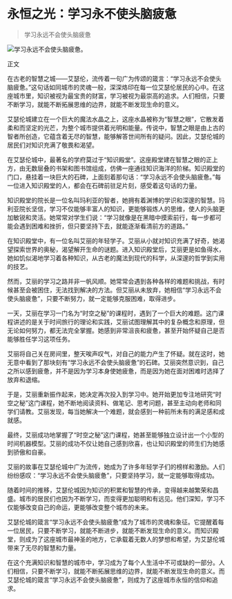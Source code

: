 # 永恒之光：学习永不使头脑疲惫

> 学习永远不会使头脑疲惫

![学习永远不会使头脑疲惫。](/images/42a68d0947b64ade9cf9424ba4b8f33e.jpg)


正文

在古老的智慧之城——艾瑟伦，流传着一句广为传颂的箴言：“学习永远不会使头脑疲惫。”这句话如同城市的灵魂一般，深深烙印在每一位艾瑟伦居民的心中。在这座城市里，知识被视为最宝贵的财富，学习被视为最崇高的追求。人们相信，只要不断学习，就能不断拓展思维的边界，就能不断发现生命的意义。

艾瑟伦城建立在一个巨大的魔法水晶之上，这座水晶被称为“智慧之眼”，它散发着柔和而坚定的光芒，为整个城市提供着光明和能量。传说中，智慧之眼是由上古的智者所创造，它蕴含着无尽的智慧，能够解答世间所有的疑问。因此，艾瑟伦城的居民们对知识充满了敬畏和渴望。

在艾瑟伦城中，最著名的学府莫过于“知识殿堂”。这座殿堂建在智慧之眼的正上方，由无数层叠的书架和图书馆组成，仿佛一座通往知识海洋的阶梯。知识殿堂的门口，悬挂着一块巨大的石碑，上面刻着那句话：“学习永远不会使头脑疲惫。”每一位进入知识殿堂的人，都会在石碑前驻足片刻，感受着这句话的力量。

知识殿堂的院长是一位名叫玛利亚的智者，她拥有着渊博的学识和深邃的智慧。玛利亚院长坚信，学习不仅能够丰富人的知识，更能够锻炼人的思维，使人的头脑更加敏锐和灵活。她常常对学生们说：“学习就像是在黑暗中摸索前行，每一步都可能会遇到困难和挫折，但只要坚持下去，就能逐渐看清前方的道路。”

在知识殿堂中，有一位名叫艾丽的年轻学子。艾丽从小就对知识充满了好奇，她渴望探索世界的奥秘，渴望解开生命的谜题。进入知识殿堂后，艾丽更是如鱼得水，她如饥似渴地学习着各种知识，从古老的魔法到现代的科学，从深邃的哲学到实用的技艺。

然而，艾丽的学习之路并非一帆风顺。她常常会遇到各种各样的难题和挑战，有时候甚至会被困住，无法找到解决的方法。但艾丽从未放弃，她相信“学习永远不会使头脑疲惫”，只要不断努力，就一定能够克服困难，取得进步。

一天，艾丽在学习一门名为“时空之秘”的课程时，遇到了一个巨大的难题。这门课程讲述的是关于时间旅行的理论和实践，艾丽试图理解其中的复杂概念和原理，但无论如何努力，都无法完全掌握。她感到非常沮丧和疲惫，甚至开始怀疑自己是否能够胜任学习这项任务。

艾丽将自己关在房间里，整天唉声叹气，对自己的能力产生了怀疑。就在这时，她无意中看到了那块刻有“学习永远不会使头脑疲惫”的石碑。艾丽突然意识到，自己之所以感到疲惫，并不是因为学习本身使她疲惫，而是因为她在面对困难时选择了放弃和退缩。

于是，艾丽重新振作起来，她决定再次投入到学习中。她开始更加专注地研究“时空之秘”这门课程，她不断地阅读资料、做笔记、思考问题，甚至主动向老师和同学们请教。艾丽发现，每当她解决一个难题，就会感到一种前所未有的满足感和成就感。

最终，艾丽成功地掌握了“时空之秘”这门课程，她甚至能够独立设计出一个小型的时间机器模型。艾丽的成功不仅让她自己感到欣喜，也让知识殿堂的师生们为她感到骄傲和自豪。

艾丽的故事在艾瑟伦城中广为流传，她成为了许多年轻学子们的榜样和激励。人们纷纷感叹：“学习永远不会使头脑疲惫”，只要坚持学习，就一定能够取得成功。

随着时间的推移，艾瑟伦城因为知识的积累和智慧的传承，变得越来越繁荣和昌盛。城市的居民们也因为不断学习，而变得更加聪明和有远见。他们深知，学习不仅能够改变自己的命运，更能够改变整个城市的未来。

艾瑟伦城的箴言“学习永远不会使头脑疲惫”成为了城市的灵魂和象征。它提醒着每一位居民，只要不断学习，就能不断进步，就能不断发现生命的意义。而知识殿堂，则成为了这座城市最神圣的地方，它承载着无数人的梦想和希望，为艾瑟伦城带来了无尽的智慧和力量。

在这个充满知识和智慧的城市中，学习成为了每个人生活中不可或缺的一部分。人们相信，只要不断学习，就能不断拓展思维的边界，就能不断发现生命的意义。而艾瑟伦城的箴言“学习永远不会使头脑疲惫”，则成为了这座城市永恒的信仰和追求。